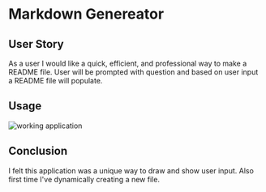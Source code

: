 # Markdown Genereator

## User Story
  As a user I would like a quick, efficient, and professional way to make a README file. User will be prompted with question and based on user input a README file will populate. 
  
## Usage
  ![working application](https://drive.google.com/drive/u/0/folders/1Zzwc4u2yGBbTrlLUmQ_eBspYTmi7hb0_)
    
  
## Conclusion
  I felt this application was a unique way to draw and show user input. Also first time I've dynamically creating a new file.
